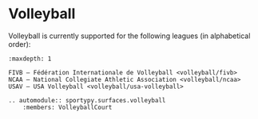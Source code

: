 # Volleyball

Volleyball is currently supported for the following leagues (in alphabetical order):

```{toctree}
:maxdepth: 1

FIVB — Fédération Internationale de Volleyball <volleyball/fivb>
NCAA — National Collegiate Athletic Association <volleyball/ncaa>
USAV — USA Volleyball <volleyball/usa-volleyball>
```

```{eval-rst}
.. automodule:: sportypy.surfaces.volleyball
    :members: VolleyballCourt
```
